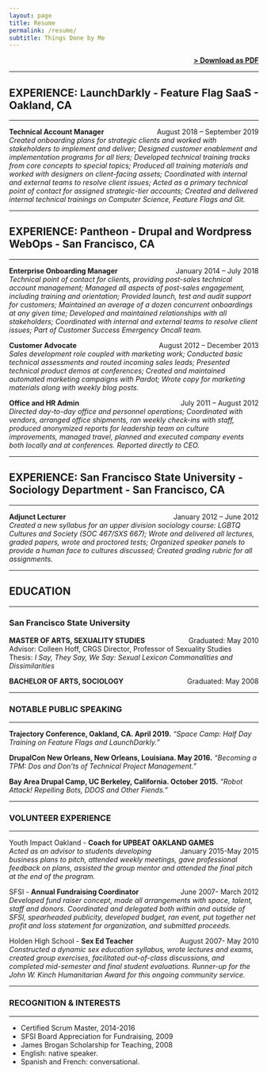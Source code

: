 ```yaml
---
layout: page
title: Resume
permalink: /resume/
subtitle: Things Done by Me
---
```


<span style="float: right; "><a href="{{ '/assets/resume.pdf' | prepend: site.baseurl }}"><strong>> Download as PDF</strong></a> </span>
<br>

***
## EXPERIENCE: LaunchDarkly - Feature Flag SaaS - Oakland, CA
---------------

**Technical Account Manager**  <span style="float: right; ">August 2018 – September 2019</span>  
_Created onboarding plans for strategic clients and worked with stakeholders to implement and deliver; Designed customer enablement and implementation programs for all tiers; Developed technical training tracks from core concepts to special topics; Produced all training materials and worked with designers on client-facing assets; Coordinated with internal and external teams to resolve client issues; Acted as a primary technical point of contact for assigned strategic-tier accounts; Created and delivered internal technical trainings on Computer Science, Feature Flags and Git._

***
## EXPERIENCE: Pantheon - Drupal and Wordpress WebOps - San Francisco, CA
---------------

**Enterprise Onboarding Manager**  <span style="float: right; ">January 2014 – July 2018</span>  
_Technical point of contact for clients, providing post-sales technical account management; Managed all aspects of post-sales engagement, including training and orientation; Provided launch, test and audit support for customers; Maintained an average of a dozen concurrent onboardings at any given time; Developed and maintained relationships with all stakeholders; Coordinated with internal and external teams to resolve client issues; Part of Customer Success Emergency Oncall team._


**Customer Advocate** <span style="float: right; ">August 2012 – December 2013</span>  
_Sales development role coupled with marketing work; Conducted basic technical assessments and routed incoming sales leads; Presented technical product demos at conferences; Created and maintained automated marketing campaigns with Pardot; Wrote copy for marketing materials along with weekly blog posts._

**Office and HR Admin** <span style="float: right; ">July 2011 – August 2012</span>  
_Directed day-to-day office and personnel operations; Coordinated with vendors, arranged
office shipments, ran weekly check-ins with staff, produced anonymized reports for
leadership team on culture improvements, managed travel, planned and executed
company events both locally and at conferences. Reported directly to CEO._

***
## EXPERIENCE: San Francisco State University - Sociology Department - San Francisco, CA
---------------

**Adjunct Lecturer** <span style="float: right; ">January 2012 – June 2012</span>
<br>_Created a new syllabus for an upper division sociology course: LGBTQ Cultures and Society (SOC 467/SXS 667); Wrote and delivered all lectures, graded papers, wrote and proctored tests; Organized speaker panels to provide a human face to cultures discussed; Created grading rubric for all assignments._

***
## EDUCATION
---------------

### San Francisco State University  
**MASTER OF ARTS, SEXUALITY STUDIES**  <span style="float: right; ">Graduated: May 2010</span>
<br>Advisor: Colleen Hoff, CRGS Director, Professor of Sexuality Studies<br>
Thesis: *I Say, They Say, We Say: Sexual Lexicon Commonalities and Dissimilarities*  

**BACHELOR OF ARTS, SOCIOLOGY** <span style="float: right; ">Graduated: May 2008</span>

***
### NOTABLE PUBLIC SPEAKING
---------------
**Trajectory Conference, Oakland, CA. April 2019.**
*“Space Camp: Half Day Training on Feature Flags and LaunchDarkly.”*

**DrupalCon New Orleans, New Orleans, Louisiana. May 2016.**
*“Becoming a TPM: Dos and Don’ts of Technical Project Management.”*

**Bay Area Drupal Camp, UC Berkeley, California. October 2015.**
*“Robot Attack! Repelling Bots, DDOS and Other Fiends.”*

***
### VOLUNTEER EXPERIENCE
---------------
Youth Impact Oakland - **Coach for UPBEAT OAKLAND GAMES** <span style="float: right; ">January 2015-May 2015</span>
 <br>_Acted as an advisor to students developing business plans to pitch, attended weekly meetings, gave professional feedback on plans, assisted the group mentor and attended the final pitch at the end of the program._

SFSI - **Annual Fundraising Coordinator** <span style="float: right; ">June 2007- March 2012</span>  
_Developed fund raiser concept, made all arrangements with space, talent, staff and donors. Coordinated and delegated both within and outside of SFSI, spearheaded publicity, developed budget, ran event, put together net profit and loss statement for organization, and submitted proceeds._

Holden High School - **Sex Ed Teacher** <span style="float: right; ">August 2007- May 2010</span>  
_Constructed a dynamic sex education syllabus, wrote lectures and exams, created group exercises, facilitated out-of-class discussions, and completed mid-semester and final student evaluations. Runner-up for the John W. Kinch Humanitarian Award for this ongoing community service._

***
### RECOGNITION & INTERESTS
---------------
- Certified Scrum Master, 2014-2016
- SFSI Board Appreciation for Fundraising, 2009
- James Brogan Scholarship for Teaching, 2008
- English: native speaker.
- Spanish and French: conversational.
